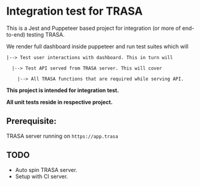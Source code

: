 # Integration test for TRASA



This is a Jest and Puppeteer based project for integration (or more of end-to-end) testing TRASA.

We render full dashboard inside puppeteer and run test suites which will 

```
|--> Test user interactions with dashboard. This in turn will

  |--> Test API served from TRASA server. This will cover

    |--> All TRASA functions that are required while serving API.
```

**This project is intended for integration test.** 

**All unit tests reside in respective project.**


## Prerequisite:

TRASA server running on `https://app.trasa`

## TODO

- Auto spin TRASA server.
- Setup with CI server.